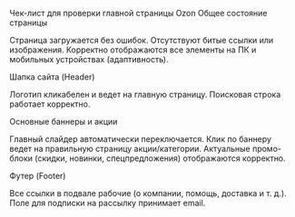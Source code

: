 Чек-лист для проверки главной страницы Ozon
Общее состояние страницы

Страница загружается без ошибок.
Отсутствуют битые ссылки или изображения.
Корректно отображаются все элементы на ПК и мобильных устройствах (адаптивность).

Шапка сайта (Header)

Логотип кликабелен и ведет на главную страницу.
Поисковая строка работает корректно.

Основные баннеры и акции

Главный слайдер автоматически переключается.
Клик по баннеру ведет на правильную страницу акции/категории.
Актуальные промо-блоки (скидки, новинки, спецпредложения) отображаются корректно.

Футер (Footer)

Все ссылки в подвале рабочие (о компании, помощь, доставка и т. д.).
Поле для подписки на рассылку принимает email.